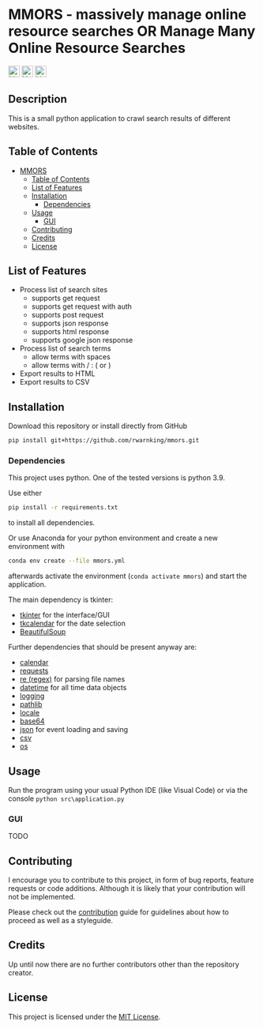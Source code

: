 # MMORS - massively manage online resource searches OR Manage Many Online Resource Searches

[<img alt="Linting status of master" src="https://img.shields.io/github/actions/workflow/status/rwarnking/mmors/linter.yml?label=Linter&style=for-the-badge" height="23">](https://github.com/marketplace/actions/super-linter)
[<img alt="Version" src="https://img.shields.io/github/v/release/rwarnking/mmors?style=for-the-badge" height="23">](https://github.com/rwarnking/mmors/releases/latest)
[<img alt="Licence" src="https://img.shields.io/github/license/rwarnking/mmors?style=for-the-badge" height="23">](https://github.com/rwarnking/mmors/blob/main/LICENSE)

## Description
This is a small python application to crawl search results of different websites.

## Table of Contents
- [MMORS](#mmors)
  - [Table of Contents](#table-of-contents)
  - [List of Features](#list-of-features)
  - [Installation](#installation)
    - [Dependencies](#dependencies)
  - [Usage](#usage)
    - [GUI](#gui)
  - [Contributing](#contributing)
  - [Credits](#credits)
  - [License](#license)

## List of Features

- Process list of search sites
  - supports get request
  - supports get request with auth
  - supports post request
  - supports json response
  - supports html response
  - supports google json response
- Process list of search terms
  - allow terms with spaces
  - allow terms with / : ( or )
- Export results to HTML
- Export results to CSV

## Installation

Download this repository or install directly from GitHub
```bash
pip install git+https://github.com/rwarnking/mmors.git
```

### Dependencies

This project uses python. One of the tested versions is python 3.9.

Use either
```bash
pip install -r requirements.txt
```
to install all dependencies.

Or use Anaconda for your python environment and create a new environment with
```bash
conda env create --file mmors.yml
```
afterwards activate the environment (`conda activate mmors`) and start the application.

The main dependency is tkinter:
* [tkinter](https://docs.python.org/3/library/tkinter.html) for the interface/GUI
* [tkcalendar](https://pypi.org/project/tkcalendar/) for the date selection
* [BeautifulSoup](https://docs.python.org/3/library/pathlib.html)

Further dependencies that should be present anyway are:
* [calendar](https://docs.python.org/3/library/calendar.html)
* [requests](https://docs.python.org/3/library/requests.html)
* [re (regex)](https://docs.python.org/3/library/re.html) for parsing file names
* [datetime](https://docs.python.org/3/library/datetime.html) for all time data objects
* [logging](https://docs.python.org/3/library/logging.html)
* [pathlib](https://docs.python.org/3/library/pathlib.html)
* [locale](https://docs.python.org/3/library/locale.html)
* [base64](https://docs.python.org/3/library/base64.html)
* [json](https://docs.python.org/3/library/json.html) for event loading and saving
* [csv](https://docs.python.org/3/library/csv.html)
* [os](https://docs.python.org/3/library/os.html)

## Usage

Run the program using your usual Python IDE (like Visual Code) or via the console `python src\application.py`

### GUI

TODO

## Contributing

I encourage you to contribute to this project, in form of bug reports, feature requests
or code additions. Although it is likely that your contribution will not be implemented.

Please check out the [contribution](docs/CONTRIBUTING.md) guide for guidelines about how to proceed
as well as a styleguide.

## Credits
Up until now there are no further contributors other than the repository creator.

## License
This project is licensed under the [MIT License](LICENSE).
